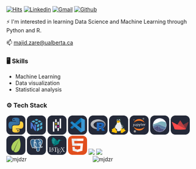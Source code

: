 [![Hits](https://hits.seeyoufarm.com/api/count/incr/badge.svg?url=https%3A%2F%2Fgithub.com%2Fmjdzr%2Fmjdzr&count_bg=%2379C83D&title_bg=%23555555&icon=&icon_color=%23E7E7E7&title=Profile+Views&edge_flat=false)](https://hits.seeyoufarm.com)
[![Linkedin](https://img.shields.io/badge/-LinkedIn-blue?style=flat&logo=Linkedin&logoColor=white)](https://www.linkedin.com/in/mjdzr/)
[![Gmail](https://img.shields.io/badge/-Gmail-c14438?style=flat&logo=Gmail&logoColor=white)](mailto:majid.zare@ualberta.ca)
[![Github](https://img.shields.io/github/followers/mjdzr?label=Follow&style=social)](https://github.com/mjdzr)

⚡ I'm interested in learning Data Science and Machine Learning through Python and R.

📫 [majid.zare@ualberta.ca](mailto:majid.zare@ualberta.ca)

### 🖥 Skills

- Machine Learning
- Data visualization
- Statistical analysis

### ⚙️ Tech Stack
<img src="https://github.com/LelouchFR/skill-icons/blob/main/assets/python-auto.svg" style="width:50px;">
<img src="https://github.com/LelouchFR/skill-icons/blob/main/assets/numpy-auto.svg" style="width:50px;">
<img src="https://github.com/LelouchFR/skill-icons/blob/main/assets/pandas-auto.svg" style="width:50px;">
<img src="https://github.com/LelouchFR/skill-icons/blob/main/assets/vscode-auto.svg" style="width:50px;">
<img src="https://github.com/LelouchFR/skill-icons/blob/main/assets/r-auto.svg" style="width:50px;">
<img src="https://github.com/LelouchFR/skill-icons/blob/main/assets/linux-auto.svg" style="width:50px;">
<img src="https://github.com/LelouchFR/skill-icons/blob/main/assets/jupyter-auto.svg" style="width:50px;">
<img src="https://github.com/LelouchFR/skill-icons/blob/main/assets/seaborn-auto.svg" style="width:50px;">
<img src="https://github.com/LelouchFR/skill-icons/blob/main/assets/streamlit-auto.svg" style="width:50px;">
<img src="https://github.com/LelouchFR/skill-icons/blob/main/assets/leaflet-auto.svg" style="width:50px;">
<img src="https://github.com/LelouchFR/skill-icons/blob/main/assets/postgresql-auto.svg" style="width:50px;">
<img src="https://github.com/LelouchFR/skill-icons/blob/main/assets/latex-auto.svg" style="width:50px;">
<img src="https://github.com/LelouchFR/skill-icons/blob/main/assets/html.svg" style="width:50px;">
<img src="https://github.com/LelouchFR/skill-icons/blob/main/assets/javascript.svg" style="width:50px;">
<img src="https://github.com/LelouchFR/skill-icons/blob/main/assets/css.svg" style="width:50px;">

<div>
  <img width="45%" align="left" src="https://github-readme-stats.vercel.app/api/top-langs?username=mjdzr&show_icons=true&locale=en&layout=compact" alt="mjdzr" />
  <img width="50%"  src="https://github-readme-streak-stats.herokuapp.com/?user=mjdzr&" alt="mjdzr" />
</div>
